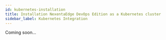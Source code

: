 ```yaml
---
id: kubernetes-installation
title: Installation NexentaEdge DevOps Edition as a Kubernetes cluster
sidebar_label: Kubernetes Integration
---
```


Coming soon...
